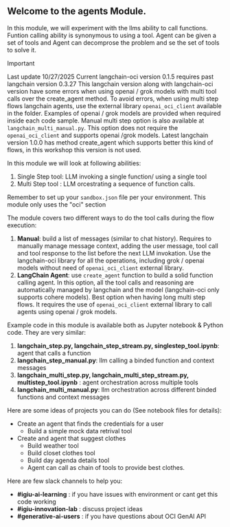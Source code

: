 ## Welcome to the agents Module.
In this module, we will experiment with the llms ability to call functions.  
Funtion calling ability is synonymous to using a tool. Agent can be given a set of tools and Agent can decomprose the problem and se the set of tools to solve it.

> [!IMPORTANT]  
> Last update 10/27/2025
> Current langchain-oci version 0.1.5 requires past langchain version 0.3.27
> This langchain version along with langchain-oci version have some errors when using openai / grok models with multi tool calls over the create_agent method.
> To avoid errors, when using multi step flows langchain agents, use the external library ```openai_oci_client``` available in the folder.
> Examples of openai / grok models are provided when required inside each code sample.
> Manual multi step option is also available at ```langchain_multi_manual.py```. This option does not require the ```openai_oci_client``` and supports openai /grok models.
> Latest langchain version 1.0.0 has method create_agent which supports better this kind of flows, in this workshop this version is not used.

In this module we will look at following abilities: 
1. Single Step tool:  LLM invoking a single function/ using a single tool
2. Multi Step tool : LLM orcestrating a sequence of function calls.

Remember to set up your `sandbox.json` file per your environment. This module only uses the "oci" section

The module covers two different ways to do the tool calls during the flow execution:
1. **Manual**: build a list of messages (similar to chat history). Requires to manually manage message context, 
adding the user message, tool call and tool response to the list before the next LLM invokation. Use the langchain-oci 
library for all the operations, including grok / openai models without need of ```openai_oci_client``` external library.
2. **LangChain Agent**: use ```create_agent``` function to build a solid function calling agent. In this option, 
all the tool calls and reasoning are automatically managed by langchain and the model (langchain-oci only supports cohere models). 
Best option when having long multi step flows. It requires the use of ```openai_oci_client``` external library to call agents using openai / grok models.

Example code in this module is available both as Jupyter notebook & Python code. They are very similar:
1. **langchain_step.py, langchain_step_stream.py, singlestep_tool.ipynb**: agent that calls a function
2. **langchain_step_manual.py**: llm calling a binded function and context messages
3. **langchain_multi_step.py, langchain_multi_step_stream.py, multistep_tool.ipynb** : agent orchestration across multiple tools
4. **langchain_multi_manual.py**: llm orchestration across different binded functions and context messages

Here are some ideas of projects you can do (See notebook files for details):
- Create an agent that finds the credentials for a user
    - Build a simple mock data retrival tool
- Create and agent that suggest clothes
    - Build weather tool
    - Build closet clothes tool
    - Build day agenda details tool
    - Agent can call as chain of tools to provide best clothes.

Here are few slack channels to help you: 

- **#igiu-ai-learning**  : if you have issues with environment or cant get this code working 
- **#igiu-innovation-lab** : discuss project ideas
- **#generative-ai-users** :  if you have questions about OCI GenAI  API  